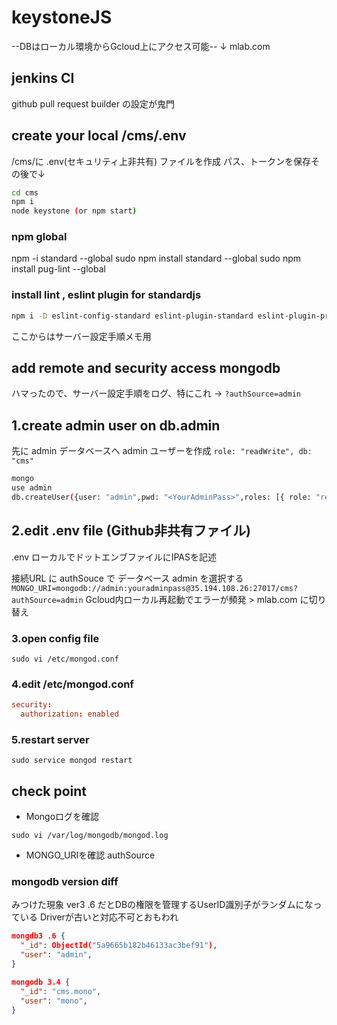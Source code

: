 # keystoneJS

--DBはローカル環境からGcloud上にアクセス可能--
↓
mlab.com

## jenkins CI
github pull request builder
の設定が鬼門

## create your local /cms/.env

/cms/に .env(セキュリティ上非共有) ファイルを作成
パス、トークンを保存その後で↓

```sh
cd cms
npm i
node keystone (or npm start)
```

### npm global

npm -i standard --global
sudo npm install standard --global
sudo npm install pug-lint --global

### install lint , eslint plugin for standardjs

```sh
npm i -D eslint-config-standard eslint-plugin-standard eslint-plugin-promise
```

ここからはサーバー設定手順メモ用

## add remote and security access mongodb

ハマったので、サーバー設定手順をログ、特にこれ → `?authSource=admin`

## 1.create admin user  on db.admin

先に admin データベースへ admin ユーザーを作成
`role: "readWrite", db: "cms"`

```sh
mongo
use admin
db.createUser({user: "admin",pwd: "<YourAdminPass>",roles: [{ role: "readWrite", db: "cms" }]})
```

## 2.edit .env file (Github非共有ファイル)
.env ローカルでドットエンブファイルにIPASを記述

接続URL に authSouce で データベース admin を選択する
`MONGO_URI=mongodb://admin:youradminpass@35.194.108.26:27017/cms?authSource=admin`
Gcloud内ローカル再起動でエラーが頻発 > mlab.com に切り替え

### 3.open config file

`sudo vi /etc/mongod.conf`

### 4.edit /etc/mongod.conf

```conf
security:
  authorization: enabled
```

### 5.restart server

`sudo service mongod restart`

## check point

- Mongoログを確認

`sudo vi /var/log/mongodb/mongod.log`

- MONGO_URIを確認 authSource

### mongodb version diff

みつけた現象
ver3 .6 だとDBの権限を管理するUserID識別子がランダムになっている
Driverが古いと対応不可とおもわれ

```json
mongdb3 .6 {
  "_id": ObjectId("5a9665b182b46133ac3bef91"),
  "user": "admin",
}

mongodb 3.4 {
  "_id": "cms.mono",
  "user": "mono",
}
```